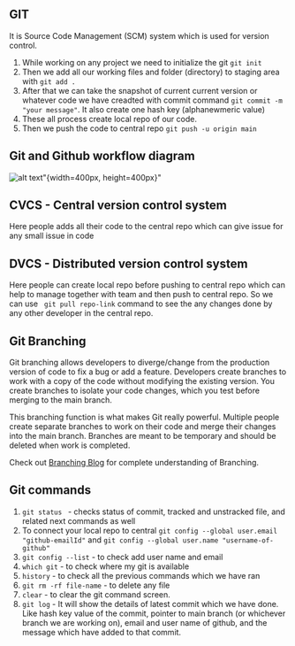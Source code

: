 ## GIT
It is Source Code Management (SCM) system which is used for version control.

1. While working on any project we need to initialize the git ``` git init ```
2. Then we add all our working files and folder (directory) to staging area with ``` git add . ```
3. After that we can take the snapshot of current current version or whatever code we have creadted
with commit command ``` git commit -m "your message" ```. It also create one hash key (alphanewmeric value)
4. These all process create local repo of our code.
5. Then we push the code to central repo ``` git push -u origin main ```

## Git and Github workflow diagram
![alt text](github.jpg?raw=true "Git and Github workflow")"{width=400px, height=400px}"

## CVCS -  Central version control system
Here people adds all their code to the central repo which can give issue for any small issue in code 

## DVCS  - Distributed version control system
Here people can create local repo before pushing to central repo which can help to manage together with team
and then push to central repo.
So we can use ``` git pull repo-link``` command to see the any changes done by any other developer in the central repo.

## Git Branching
Git branching allows developers to diverge/change from the production version of code to fix a bug or add a feature. Developers create branches to work with a copy of the code without modifying the existing version. You create branches to isolate your code changes, which you test before merging to the main branch.

This branching function is what makes Git really powerful. Multiple people create separate branches to work on their code and merge their changes into the main branch. Branches are meant to be temporary and should be deleted when work is completed.

Check out [Branching Blog](https://www.varonis.com/blog/git-branching) for complete understanding of Branching.

## Git commands
1.  ```git status ``` - checks status of commit, tracked and unstracked file, and related next commands as well
2. To connect your local repo to central ``` git config --global user.email "github-emailId" ``` and ``` git config --global user.name "username-of-github" ```
3. ``` git config --list ``` - to check add user name and email
4. ``` which git ``` -  to check where my git is available
5. ``` history ``` - to check all the previous commands which we have ran
6. ``` git rm -rf file-name ``` - to delete any file 
7. ``` clear ``` - to clear the git command screen.
8. ``` git log ``` - It will show the details of latest commit which we have done. Like hash key value of the 
commit, pointer to main branch (or whichever branch we are working on), email and user name of github, and the
message which have added to that commit.


